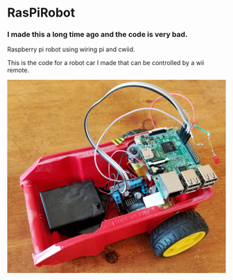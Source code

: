 # RasPiRobot
### **I made this a long time ago and the code is very bad.**
Raspberry pi robot using wiring pi and cwiid.

This is the code for a robot car I made that can be controlled by a wii remote.

![](car.jpeg)

